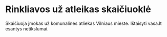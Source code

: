 # Rinkliavos už atleikas skaičiuoklė

Skaičiuoja įmokas už komunalines atliekas Vilniaus mieste. Ištaisyti vasa.lt esantys netikslumai.

